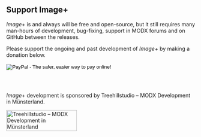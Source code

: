 ## Support Image+

*Image+* is and always will be free and open-source, but it still requires many man-hours of development, 
bug-fixing, support in MODX forums and on GitHub between the releases.

Please support the ongoing and past development of *Image+* by making a donation below.

<div style="margin-bottom: 2em">
<form action="https://www.paypal.com/cgi-bin/webscr" method="post" target="_top">
<input type="hidden" name="cmd" value="_s-xclick">
<input type="hidden" name="hosted_button_id" value="Q5486WTXP8FCL">
<input type="image" src="https://www.paypalobjects.com/en_US/i/btn/btn_donate_LG.gif" border="0" name="submit" alt="PayPal - The safer, easier way to pay online!">
<img alt="" border="0" src="https://www.paypalobjects.com/de_DE/i/scr/pixel.gif" width="1" height="1">
</form>
<br/>
</div>

*Image+* development is sponsored by Treehillstudio – MODX Development in Münsterland.

<a href="https://treehillstudio.com"><img alt="Treehillstudio – MODX Development in Münsterland" border="0" src="../assets/img/treehillstudio_logo_color.svg" width="188" height="56"></a>
